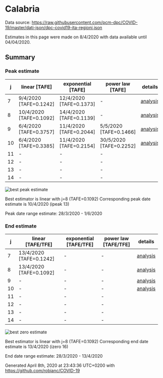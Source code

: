# Calabria


Data source: https://raw.githubusercontent.com/pcm-dpc/COVID-19/master/dati-json/dpc-covid19-ita-regioni.json

Estimates in this page were made on 8/4/2020 with data available until 04/04/2020.


## Summary 

### Peak estimate 
|j|linear [TAFE]|exponential [TAFE]|power law [TAFE]|details|
|---|----|-----------|---------|-------|
|7|9/4/2020 [TAFE=0.1242]|12/4/2020 [TAFE=0.1373]|-|[analysis](COVID-19_calabria_j7_2020-04-04.md)|
|8|10/4/2020 [TAFE=0.1092]|14/4/2020 [TAFE=0.1139]|-|[analysis](COVID-19_calabria_j8_2020-04-04.md)|
|9|6/4/2020 [TAFE=0.3757]|11/4/2020 [TAFE=0.2044]|5/5/2020 [TAFE=0.1466]|[analysis](COVID-19_calabria_j9_2020-04-04.md)|
|10|6/4/2020 [TAFE=0.3385]|11/4/2020 [TAFE=0.2154]|30/5/2020 [TAFE=0.2252]|[analysis](COVID-19_calabria_j10_2020-04-04.md)|
|11|-|-|-||
|12|-|-|-||
|13|-|-|-||
|14|-|-|-||

![best peak estimate](COVID-19_calabria_j8_2020-04-04.png)

Best estimator is linear with j=8 (TAFE=0.1092)
Corresponding peak date estimate is 10/4/2020 (ipeak 13)


Peak date range estimate: 28/3/2020 - 1/6/2020

### End estimate 
|j|linear [TAFE/TFE]|exponential [TAFE/TFE]|power law [TAFE/TFE]|details|
|---|----|-----------|---------|-------|
|7|13/4/2020 [TAFE=0.1242]|-|-|[analysis](COVID-19_calabria_j7_2020-04-04.md)|
|8|13/4/2020 [TAFE=0.1092]|-|-|[analysis](COVID-19_calabria_j8_2020-04-04.md)|
|9|-|-|-|[analysis](COVID-19_calabria_j9_2020-04-04.md)|
|10|-|-|-|[analysis](COVID-19_calabria_j10_2020-04-04.md)|
|11|-|-|-||
|12|-|-|-||
|13|-|-|-||
|14|-|-|-||

![best zero estimate](COVID-19_calabria_j8_2020-04-04.png)

Best estimator is linear with j=8 (TAFE=0.1092)
Corresponding end date estimate is 13/4/2020 (izero 16)


End date range estimate: 28/3/2020 - 13/4/2020

Generated April 8th, 2020 at 23:43:36 UTC+0200 with https://github.com/robianc/COVID-19
